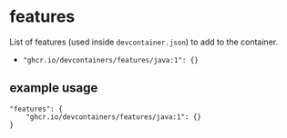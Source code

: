 # features

List of features (used inside `devcontainer.json`) to add to the container.

* `"ghcr.io/devcontainers/features/java:1": {}`

## example usage

```jsonc
"features": {
    "ghcr.io/devcontainers/features/java:1": {}
}
```
